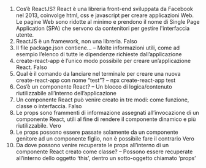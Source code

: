 1. Cos’è ReactJS?
React è una libreria front-end sviluppata da Facebook nel 2013, coinvolge html, css e javascript per creare applicazioni Web. Le pagine Web sono ridotte al minimo e prendono il nome di Single Page Application (SPA) che servono da contenitori per gestire l'interfaccia utente.
2. ReactJS è un framework, non una libreria.
Falso
3. Il file package.json contiene…
– Molte informazioni utili, come ad esempio l’elenco di tutte le dipendenze richieste dall’applicazione
4. create-react-app è l’unico modo possibile per creare un’applicazione React.
Falso
5. Qual è il comando da lanciare nel terminale per creare una nuova create-react-app con nome “test”?
– npx create-react-app test
6. Cos’è un componente React?
– Un blocco di logica/contenuto riutilizzabile all’interno dell’applicazione
7. Un componente React può venire creato in tre modi: come funzione, classe o interfaccia.
Falso
8. Le props sono frammenti di informazione assegnati all’invocazione di un componente React, utili al fine di rendere il componente dinamico e più riutilizzabile.
Vero
9. Le props possono essere passate solamente da un componente genitore ad un componente figlio, non è possibile fare il contrario 
Vero
10. Da dove possono venire recuperate le props all’interno di un componente React creato come classe?
– Possono essere recuperate all’interno dello oggetto ‘this’, dentro un sotto-oggetto chiamato ‘props’
